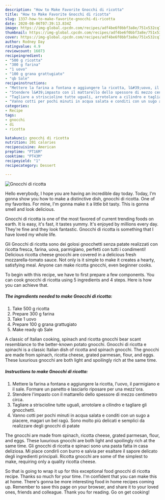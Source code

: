 ```yaml
---
description: "How to Make Favorite Gnocchi di ricotta"
title: "How to Make Favorite Gnocchi di ricotta"
slug: 1337-how-to-make-favorite-gnocchi-di-ricotta
date: 2020-08-06T07:39:13.834Z
image: https://img-global.cpcdn.com/recipes/adf4be6f0bbf3a8e/751x532cq70/gnocchi-di-ricotta-recipe-main-photo.jpg
thumbnail: https://img-global.cpcdn.com/recipes/adf4be6f0bbf3a8e/751x532cq70/gnocchi-di-ricotta-recipe-main-photo.jpg
cover: https://img-global.cpcdn.com/recipes/adf4be6f0bbf3a8e/751x532cq70/gnocchi-di-ricotta-recipe-main-photo.jpg
author: Rodney Day
ratingvalue: 4.9
reviewcount: 16073
recipeingredient:
- "500 g ricotta"
- "300 g farina"
- "1 uovo"
- "100 g grana grattugiato"
- "qb Sale"
recipeinstructions:
- "Mettere la farina a fontana e aggiungere la ricotta, l&#39;uovo, il parmigiano e il sale. Formare un panetto e lasciarlo riposare per una mezz&#39;ora."
- "Stendere l&#39;impasto con il mattarello dello spessore di mezzo centimetro circa."
- "Tagliare a striscioline tutte uguali, arrotolare a cilindro e tagliare gli gnocchetti."
- "Vanno cotti per pochi minuti in acqua salata e conditi con un sugo a piacere, magari un bel ragù. Sono molto più delicati e semplici da realizzare degli gnocchi di patate"
categories:
- Recipe
tags:
- gnocchi
- di
- ricotta

katakunci: gnocchi di ricotta 
nutrition: 201 calories
recipecuisine: American
preptime: "PT16M"
cooktime: "PT43M"
recipeyield: "1"
recipecategory: Dessert

---
```



![Gnocchi di ricotta](https://img-global.cpcdn.com/recipes/adf4be6f0bbf3a8e/751x532cq70/gnocchi-di-ricotta-recipe-main-photo.jpg)

Hello everybody, I hope you are having an incredible day today. Today, I'm gonna show you how to make a distinctive dish, gnocchi di ricotta. One of my favorites. For mine, I'm gonna make it a little bit tasty. This is gonna smell and look delicious.

Gnocchi di ricotta is one of the most favored of current trending foods on earth. It is easy, it's fast, it tastes yummy. It's enjoyed by millions every day. They're fine and they look fantastic. Gnocchi di ricotta is something that I have loved my whole life.

Gli Gnocchi di ricotta sono dei golosi gnocchetti senza patate realizzati con ricotta fresca, farina, uova, parmigiano, perfetti con tutti i condimenti! Delicious ricotta cheese gnocchi are covered in a delicious fresh mozzarella-tomato sauce. Not only is it simple to make it creates a hearty, satisfying meal. Anyone can make ricotta gnocchi, even beginner cooks.


To begin with this recipe, we have to first prepare a few components. You can cook gnocchi di ricotta using 5 ingredients and 4 steps. Here is how you can achieve that.

<!--inarticleads1-->

##### The ingredients needed to make Gnocchi di ricotta:

1. Take 500 g ricotta
1. Prepare 300 g farina
1. Take 1 uovo
1. Prepare 100 g grana grattugiato
1. Make ready qb Sale


A classic of Italian cooking, spinach and ricotta gnocchi bear scant resemblance to the better-known potato gnocchi. Gnocchi di ricotta e spinachi is a classic Italian dish of ricotta and spinach gnocchi. The gnocchi are made from spinach, ricotta cheese, grated parmesan, flour, and eggs. These luxurious gnocchi are both light and spoilingly rich at the same time. 

<!--inarticleads2-->

##### Instructions to make Gnocchi di ricotta:

1. Mettere la farina a fontana e aggiungere la ricotta, l&#39;uovo, il parmigiano e il sale. Formare un panetto e lasciarlo riposare per una mezz&#39;ora.
1. Stendere l&#39;impasto con il mattarello dello spessore di mezzo centimetro circa.
1. Tagliare a striscioline tutte uguali, arrotolare a cilindro e tagliare gli gnocchetti.
1. Vanno cotti per pochi minuti in acqua salata e conditi con un sugo a piacere, magari un bel ragù. Sono molto più delicati e semplici da realizzare degli gnocchi di patate


The gnocchi are made from spinach, ricotta cheese, grated parmesan, flour, and eggs. These luxurious gnocchi are both light and spoilingly rich at the same time. Gli gnocchi di ricotta e spinaci sono una pasta fatta in casa deliziosa. Mi piace condirli con burro e salvia per esaltare il sapore delicato degli ingredienti principali. Ricotta gnocchi are some of the simplest to make, requiring only a quality ricotta cheese. 

So that is going to wrap it up for this exceptional food gnocchi di ricotta recipe. Thanks so much for your time. I'm confident that you can make this at home. There's gonna be more interesting food in home recipes coming up. Remember to save this page on your browser, and share it to your loved ones, friends and colleague. Thank you for reading. Go on get cooking!
